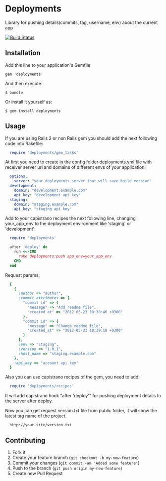 # Deployments

Library for pushing details(commits, tag, username, env) about the current app

[![Build Status](https://secure.travis-ci.org/oivoodoo/deployments.png?branch=master)](http://travis-ci.org/oivoodoo/deployments)

## Installation

Add this line to your application's Gemfile:

    gem 'deployments'

And then execute:

    $ bundle

Or install it yourself as:

    $ gem install deployments

## Usage

If you are using Rails 2 or non Rails gem you should add the next following
code into Rakefile:

```ruby
  require 'deployments/gem_tasks'
```

At first you need to create in the config folder deployments.yml file with
receiver server url and domains of different envs of your application:

```yaml
  options:
    server: "your deployments server that will save build version"
  development:
    domain: "development.example.com"
    api_key: "development api key"
  staging:
    domain: "staging.example.com"
    api_key: "staging api key"
```

Add to your capistrano recipes the next following line, changing your_app_env
to the deployment environment like 'staging' or 'development':

```ruby
  require 'deployments'

  after 'deploy' do
    run <<-CMD
      rake deployments:push app_env=your_app_env
    CMD
  end
```

Request params:
```ruby
  {
    {
      :author => "author",
      :commit_attributes => {
        "commit id" => {
          "message" => "Add readme file",
          "created_at" => "2012-05-23 10:38:46 +0300"
        },
        "commit id" => {
          "message" => "Change readme file",
          "created_at" => "2012-05-23 10:39:18 +0300"
        }
      },
      :env => "staging",
      :version => "1.0.1",
      :host_name => "staging.example.com"
    },
    :api_key => "account api key"
  }
```

Also you can use capistrano recipes of the gem, you need to add:
```ruby
  require 'deployments/recipes'
```

It will add capistrano hook "after 'deploy'" for pushing deployment details to
the server after deploy.

Now you can get request version.txt file from public folder, it will show the
latest tag name of the project.

```
  http://your-site/version.txt
```

## Contributing

1. Fork it
2. Create your feature branch (`git checkout -b my-new-feature`)
3. Commit your changes (`git commit -am 'Added some feature'`)
4. Push to the branch (`git push origin my-new-feature`)
5. Create new Pull Request
